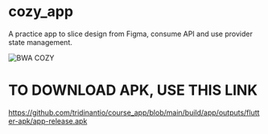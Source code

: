 # cozy_app

A practice app to slice design from Figma, consume API and use provider state management.

![BWA COZY](https://buildwithangga.com/storage/assets/portfolio/IDRJHQ5c9pYtMDMhvO8o3IJfteLpwABnd7M8Wkpz.png)

# TO DOWNLOAD APK, USE THIS LINK
https://github.com/tridinantio/course_app/blob/main/build/app/outputs/flutter-apk/app-release.apk
